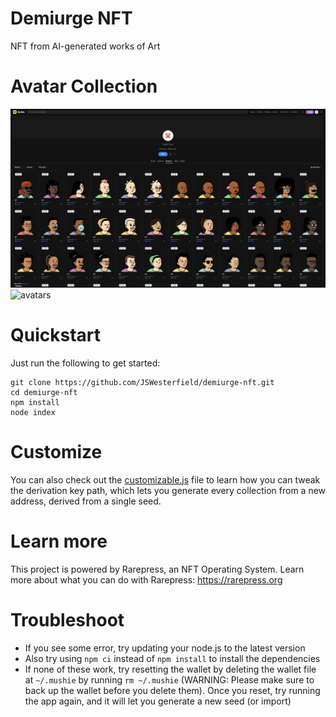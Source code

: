 # Demiurge NFT
NFT from AI-generated works of Art

# Avatar Collection

![avatar](avatar.png)
![avatars](avatars.gif)

# Quickstart

Just run the following to get started:

```
git clone https://github.com/JSWesterfield/demiurge-nft.git
cd demiurge-nft
npm install
node index
```

# Customize

You can also check out the [customizable.js](customizable.js) file to learn how you can tweak the derivation key path, which lets you generate every collection from a new address, derived from a single seed.

# Learn more

This project is powered by Rarepress, an NFT Operating System. Learn more about what you can do with Rarepress: https://rarepress.org

# Troubleshoot

- If you see some error, try updating your node.js to the latest version
- Also try using `npm ci` instead of `npm install` to install the dependencies
- If none of these work, try resetting the wallet by deleting the wallet file at `~/.mushie` by running `rm ~/.mushie` (WARNING: Please make sure to back up the wallet before you delete them). Once you reset, try running the app again, and it will let you generate a new seed (or import)